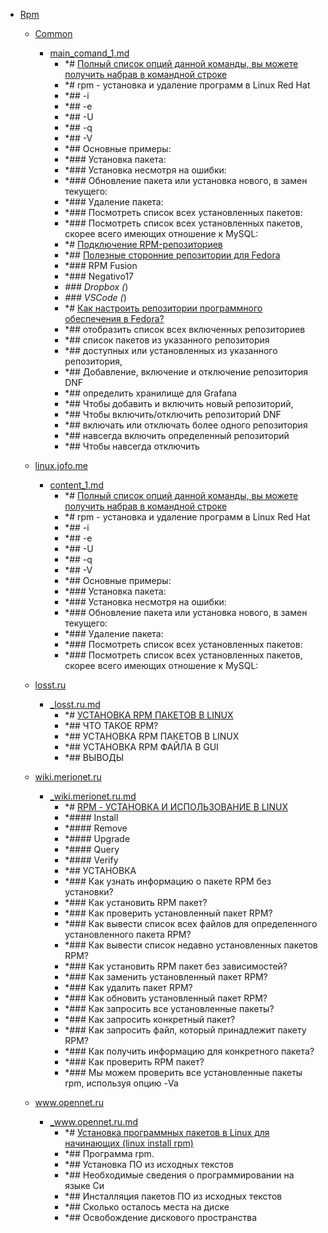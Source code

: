 - <a href = "E:\Node_projects\Node_Way\NBase\_Md\_Index\_Git\contaners\Learn_this\_in_stash\_stash_2\Rpm\cat.Rpm\dir.Rpm.md">Rpm</a>
    - <a href = "E:\Node_projects\Node_Way\NBase\_Md\_Index\_Git\contaners\Learn_this\_in_stash\_stash_2\Rpm\Common\cat.Common\dir.Common.md">Common</a>
        - <a href = "E:\Node_projects\Node_Way\NBase\_Md\_Index\_Git\contaners\Learn_this\_in_stash\_stash_2\Rpm\Common\main_comand_1.md">main_comand_1.md</a>
            - *# <a href="http://unix-tut.blogspot.com/2010/02/rpm-linux-red-hat.html" target="_blank">Полный список опций данной команды, вы можете получить набрав в командной строке</a>
            - *# rpm - установка и удаление программ в Linux Red Hat
            - *## -i
            - *## -e
            - *## -U
            - *## -q
            - *## -V
            - *## Основные примеры:
            - *### Установка пакета:
            - *### Установка несмотря на ошибки:
            - *### Обновление пакета или установка нового, в замен текущего:
            - *### Удаление пакета:
            - *### Посмотреть список всех установленных пакетов:
            - *### Посмотреть список всех установленных пакетов, скорее всего имеющих отношение к MySQL:
            - *# [Подключение RPM-репозиториев](http://server-tuning.info/linux/rpm-repositories.html)
            - *## <a href="https://www.easycoding.org/2017/03/24/poleznye-storonnie-repozitorii-dlya-fedora.html" target="_blank">Полезные сторонние репозитории для Fedora</a>
            - *### RPM Fusion
            - *### Negativo17
            - *### Dropbox (*)
            - *### VSCode (*)
            - *# <a href="https://blog.sedicomm.com/2019/05/11/kak-nastroit-repozitorii-programmnogo-obespecheniya-v-fedora/" target="_blank">Как настроить репозитории программного обеспечения в Fedora?</a>
            - *## отобразить список всех включенных репозиториев 
            - *## список пакетов из указанного репозитория
            - *## доступных или установленных из указанного репозитория,
            - *## Добавление, включение и отключение репозитория DNF
            - *## определить хранилище для Grafana 
            - *## Чтобы добавить и включить новый репозиторий,
            - *## Чтобы включить/отключить репозиторий DNF
            - *## включать или отключать более одного репозитория 
            - *## навсегда включить определенный репозиторий
            - *## Чтобы навсегда отключить 
    
    - <a href = "E:\Node_projects\Node_Way\NBase\_Md\_Index\_Git\contaners\Learn_this\_in_stash\_stash_2\Rpm\linux.jofo.me\cat.linux.jofo.me\dir.linux.jofo.me.md">linux.jofo.me</a>
        - <a href = "E:\Node_projects\Node_Way\NBase\_Md\_Index\_Git\contaners\Learn_this\_in_stash\_stash_2\Rpm\linux.jofo.me\content_1.md">content_1.md</a>
            - *# <a href="https://linux.jofo.me/223645.html?fclk=54&jsoid=0" target="_blank">Полный список опций данной команды, вы можете получить набрав в командной строке</a>
            - *# rpm - установка и удаление программ в Linux Red Hat
            - *## -i
            - *## -e
            - *## -U
            - *## -q
            - *## -V
            - *## Основные примеры:
            - *### Установка пакета:
            - *### Установка несмотря на ошибки:
            - *### Обновление пакета или установка нового, в замен текущего:
            - *### Удаление пакета:
            - *### Посмотреть список всех установленных пакетов:
            - *### Посмотреть список всех установленных пакетов, скорее всего имеющих отношение к MySQL:
    
    - <a href = "E:\Node_projects\Node_Way\NBase\_Md\_Index\_Git\contaners\Learn_this\_in_stash\_stash_2\Rpm\losst.ru\cat.losst.ru\dir.losst.ru.md">losst.ru</a>
        - <a href = "E:\Node_projects\Node_Way\NBase\_Md\_Index\_Git\contaners\Learn_this\_in_stash\_stash_2\Rpm\losst.ru\_losst.ru.md">_losst.ru.md</a>
            - *# [УСТАНОВКА RPM ПАКЕТОВ В LINUX](https://losst.ru/ustanovka-rpm-paketov-v-linux)
            - *## ЧТО ТАКОЕ RPM?
            - *## УСТАНОВКА RPM ПАКЕТОВ В LINUX
            - *## УСТАНОВКА RPM ФАЙЛА В GUI
            - *## ВЫВОДЫ
    
    - <a href = "E:\Node_projects\Node_Way\NBase\_Md\_Index\_Git\contaners\Learn_this\_in_stash\_stash_2\Rpm\wiki.merionet.ru\cat.wiki.merionet.ru\dir.wiki.merionet.ru.md">wiki.merionet.ru</a>
        - <a href = "E:\Node_projects\Node_Way\NBase\_Md\_Index\_Git\contaners\Learn_this\_in_stash\_stash_2\Rpm\wiki.merionet.ru\_wiki.merionet.ru.md">_wiki.merionet.ru.md</a>
            - *# <a href="https://wiki.merionet.ru/servernye-resheniya/30/rpm-ustanovka-i-ispolzovanie-v-linux/" target="_blank">RPM - УСТАНОВКА И ИСПОЛЬЗОВАНИЕ В LINUX</a>
            - *#### Install 
            - *#### Remove 
            - *#### Upgrade 
            - *#### Query 
            - *#### Verify 
            - *## УСТАНОВКА
            - *### Как узнать информацию о пакете RPM без установки?
            - *### Как установить RPM пакет?
            - *### Как проверить установленный пакет RPM?
            - *### Как вывести список всех файлов для определенного установленного пакета RPM?
            - *###  Как вывести список недавно установленных пакетов RPM?
            - *### Как установить RPM пакет без зависимостей?
            - *### Как заменить установленный пакет RPM?
            - *### Как удалить пакет RPM?
            - *### Как обновить установленный пакет RPM?
            - *### Как запросить все установленные пакеты?
            - *### Как запросить конкретный пакет?
            - *###  Как запросить файл, который принадлежит пакету RPM?
            - *### Как получить информацию для конкретного пакета?
            - *### Как проверить RPM пакет?
            - *### Мы можем проверить все установленные пакеты rpm, используя опцию -Va
    
    - <a href = "E:\Node_projects\Node_Way\NBase\_Md\_Index\_Git\contaners\Learn_this\_in_stash\_stash_2\Rpm\www.opennet.ru\cat.www.opennet.ru\dir.www.opennet.ru.md">www.opennet.ru</a>
        - <a href = "E:\Node_projects\Node_Way\NBase\_Md\_Index\_Git\contaners\Learn_this\_in_stash\_stash_2\Rpm\www.opennet.ru\_www.opennet.ru.md">_www.opennet.ru.md</a>
            - *# [Установка программных пакетов в Linux для начинающих (linux install rpm)](https://www.opennet.ru/base/sys/soft_inst.txt.html)
            - *## Программа rpm.
            - *## Установка ПО из исходных текстов
            - *## Необходимые сведения о программировании на языке Си
            - *## Инсталляция пакетов ПО из исходных текстов
            - *## Сколько осталось места на диске
            - *## Освобождение дискового пространства
    
